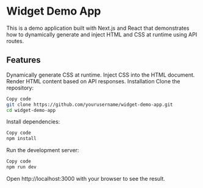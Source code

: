 # Widget Demo App
This is a demo application built with Next.js and React that demonstrates how to dynamically generate and inject HTML and CSS at runtime using API routes.

## Features
Dynamically generate CSS at runtime.
Inject CSS into the HTML document.
Render HTML content based on API responses.
Installation
Clone the repository:

```sh
Copy code
git clone https://github.com/yourusername/widget-demo-app.git
cd widget-demo-app
```

Install dependencies:
```sh
Copy code
npm install
```

Run the development server:
```sh
Copy code
npm run dev
```

Open http://localhost:3000 with your browser to see the result.